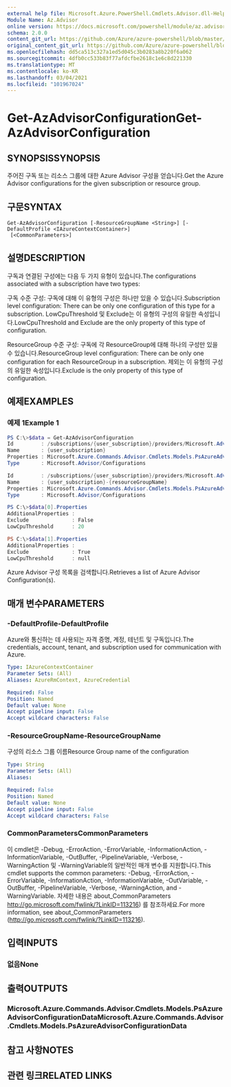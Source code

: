 ```yaml
---
external help file: Microsoft.Azure.PowerShell.Cmdlets.Advisor.dll-Help.xml
Module Name: Az.Advisor
online version: https://docs.microsoft.com/powershell/module/az.advisor/get-azadvisorconfiguration
schema: 2.0.0
content_git_url: https://github.com/Azure/azure-powershell/blob/master/src/Advisor/Advisor/help/Get-AzAdvisorConfiguration.md
original_content_git_url: https://github.com/Azure/azure-powershell/blob/master/src/Advisor/Advisor/help/Get-AzAdvisorConfiguration.md
ms.openlocfilehash: dd5ca513c327a1ed5d045c3b0283a8b220f6a062
ms.sourcegitcommit: 4dfb0cc533b83f77afdcfbe2618c1e6c8d221330
ms.translationtype: MT
ms.contentlocale: ko-KR
ms.lasthandoff: 03/04/2021
ms.locfileid: "101967024"
---
```

# <span data-ttu-id="8bc1c-101">Get-AzAdvisorConfiguration</span><span class="sxs-lookup"><span data-stu-id="8bc1c-101">Get-AzAdvisorConfiguration</span></span>

## <span data-ttu-id="8bc1c-102">SYNOPSIS</span><span class="sxs-lookup"><span data-stu-id="8bc1c-102">SYNOPSIS</span></span>
<span data-ttu-id="8bc1c-103">주어진 구독 또는 리소스 그룹에 대한 Azure Advisor 구성을 얻습니다.</span><span class="sxs-lookup"><span data-stu-id="8bc1c-103">Get the Azure Advisor configurations for the given subscription or resource group.</span></span>

## <span data-ttu-id="8bc1c-104">구문</span><span class="sxs-lookup"><span data-stu-id="8bc1c-104">SYNTAX</span></span>

```
Get-AzAdvisorConfiguration [-ResourceGroupName <String>] [-DefaultProfile <IAzureContextContainer>]
 [<CommonParameters>]
```

## <span data-ttu-id="8bc1c-105">설명</span><span class="sxs-lookup"><span data-stu-id="8bc1c-105">DESCRIPTION</span></span>
<span data-ttu-id="8bc1c-106">구독과 연결된 구성에는 다음 두 가지 유형이 있습니다.</span><span class="sxs-lookup"><span data-stu-id="8bc1c-106">The configurations associated with a subscription have two types:</span></span>

<span data-ttu-id="8bc1c-107">구독 수준 구성: 구독에 대해 이 유형의 구성은 하나만 있을 수 있습니다.</span><span class="sxs-lookup"><span data-stu-id="8bc1c-107">Subscription level configuration: There can be only one configuration of this type for a subscription.</span></span> <span data-ttu-id="8bc1c-108">LowCpuThreshold 및 Exclude는 이 유형의 구성의 유일한 속성입니다.</span><span class="sxs-lookup"><span data-stu-id="8bc1c-108">LowCpuThreshold and Exclude are the only property of this type of configuration.</span></span>

<span data-ttu-id="8bc1c-109">ResourceGroup 수준 구성: 구독에 각 ResourceGroup에 대해 하나의 구성만 있을 수 있습니다.</span><span class="sxs-lookup"><span data-stu-id="8bc1c-109">ResourceGroup level configuration: There can be only one configuration for each ResourceGroup in a subscription.</span></span> <span data-ttu-id="8bc1c-110">제외는 이 유형의 구성의 유일한 속성입니다.</span><span class="sxs-lookup"><span data-stu-id="8bc1c-110">Exclude is the only property of this type of configuration.</span></span>

## <span data-ttu-id="8bc1c-111">예제</span><span class="sxs-lookup"><span data-stu-id="8bc1c-111">EXAMPLES</span></span>

### <span data-ttu-id="8bc1c-112">예제 1</span><span class="sxs-lookup"><span data-stu-id="8bc1c-112">Example 1</span></span>
```powershell
PS C:\>$data = Get-AzAdvisorConfiguration
Id         : /subscriptions/{user_subscription}/providers/Microsoft.Advisor/configurations/{user_subscription}
Name       : {user_subscription}
Properties : Microsoft.Azure.Commands.Advisor.Cmdlets.Models.PsAzureAdvisorConfigurationProperties
Type       : Microsoft.Advisor/Configurations

Id         : /subscriptions/{user_subscription}/providers/Microsoft.Advisor/configurations/{user_subscription}-{resourceGroupName}
Name       : {user_subscription}-{resourceGroupName}
Properties : Microsoft.Azure.Commands.Advisor.Cmdlets.Models.PsAzureAdvisorConfigurationProperties
Type       : Microsoft.Advisor/Configurations

PS C:\>$data[0].Properties
AdditionalProperties :
Exclude              : False
LowCpuThreshold      : 20

PS C:\>$data[1].Properties
AdditionalProperties :
Exclude              : True
LowCpuThreshold      : null

```
<span data-ttu-id="8bc1c-113">Azure Advisor 구성 목록을 검색합니다.</span><span class="sxs-lookup"><span data-stu-id="8bc1c-113">Retrieves a list of Azure Advisor Configuration(s).</span></span>

## <span data-ttu-id="8bc1c-114">매개 변수</span><span class="sxs-lookup"><span data-stu-id="8bc1c-114">PARAMETERS</span></span>

### <span data-ttu-id="8bc1c-115">-DefaultProfile</span><span class="sxs-lookup"><span data-stu-id="8bc1c-115">-DefaultProfile</span></span>
<span data-ttu-id="8bc1c-116">Azure와 통신하는 데 사용되는 자격 증명, 계정, 테넌트 및 구독입니다.</span><span class="sxs-lookup"><span data-stu-id="8bc1c-116">The credentials, account, tenant, and subscription used for communication with Azure.</span></span>

```yaml
Type: IAzureContextContainer
Parameter Sets: (All)
Aliases: AzureRmContext, AzureCredential

Required: False
Position: Named
Default value: None
Accept pipeline input: False
Accept wildcard characters: False
```

### <span data-ttu-id="8bc1c-117">-ResourceGroupName</span><span class="sxs-lookup"><span data-stu-id="8bc1c-117">-ResourceGroupName</span></span>
<span data-ttu-id="8bc1c-118">구성의 리소스 그룹 이름</span><span class="sxs-lookup"><span data-stu-id="8bc1c-118">Resource Group name of the configuration</span></span>

```yaml
Type: String
Parameter Sets: (All)
Aliases:

Required: False
Position: Named
Default value: None
Accept pipeline input: False
Accept wildcard characters: False
```

### <span data-ttu-id="8bc1c-119">CommonParameters</span><span class="sxs-lookup"><span data-stu-id="8bc1c-119">CommonParameters</span></span>
<span data-ttu-id="8bc1c-120">이 cmdlet은 -Debug, -ErrorAction, -ErrorVariable, -InformationAction, -InformationVariable, -OutBuffer, -PipelineVariable, -Verbose, -WarningAction 및 -WarningVariable의 일반적인 매개 변수를 지원합니다.</span><span class="sxs-lookup"><span data-stu-id="8bc1c-120">This cmdlet supports the common parameters: -Debug, -ErrorAction, -ErrorVariable, -InformationAction, -InformationVariable, -OutVariable, -OutBuffer, -PipelineVariable, -Verbose, -WarningAction, and -WarningVariable.</span></span>
<span data-ttu-id="8bc1c-121">자세한 내용은 about_CommonParameters http://go.microsoft.com/fwlink/?LinkID=113216) 를 참조하세요.</span><span class="sxs-lookup"><span data-stu-id="8bc1c-121">For more information, see about_CommonParameters (http://go.microsoft.com/fwlink/?LinkID=113216).</span></span>

## <span data-ttu-id="8bc1c-122">입력</span><span class="sxs-lookup"><span data-stu-id="8bc1c-122">INPUTS</span></span>

### <span data-ttu-id="8bc1c-123">없음</span><span class="sxs-lookup"><span data-stu-id="8bc1c-123">None</span></span>

## <span data-ttu-id="8bc1c-124">출력</span><span class="sxs-lookup"><span data-stu-id="8bc1c-124">OUTPUTS</span></span>

### <span data-ttu-id="8bc1c-125">Microsoft.Azure.Commands.Advisor.Cmdlets.Models.PsAzureAdvisorConfigurationData</span><span class="sxs-lookup"><span data-stu-id="8bc1c-125">Microsoft.Azure.Commands.Advisor.Cmdlets.Models.PsAzureAdvisorConfigurationData</span></span>

## <span data-ttu-id="8bc1c-126">참고 사항</span><span class="sxs-lookup"><span data-stu-id="8bc1c-126">NOTES</span></span>

## <span data-ttu-id="8bc1c-127">관련 링크</span><span class="sxs-lookup"><span data-stu-id="8bc1c-127">RELATED LINKS</span></span>
